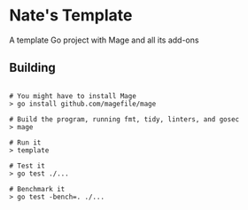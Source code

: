 # Nate's Template

A template Go project with Mage and all its add-ons

## Building

```shell

# You might have to install Mage
> go install github.com/magefile/mage

# Build the program, running fmt, tidy, linters, and gosec
> mage

# Run it
> template

# Test it
> go test ./...

# Benchmark it
> go test -bench=. ./...

```
